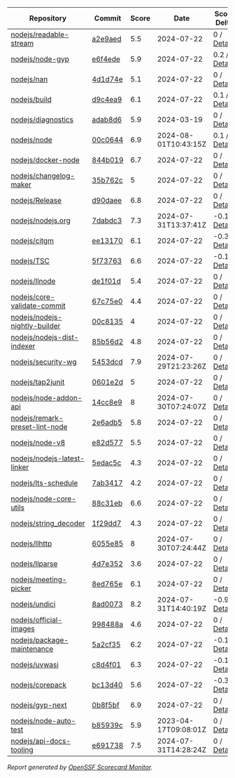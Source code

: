 <!-- OPENSSF-SCORECARD-MONITOR:START -->

| Repository | Commit | Score | Date | Score Delta | Report | StepSecurity |
| -- | -- | -- | -- | -- | -- | -- |
| [nodejs/readable-stream](https://github.com/nodejs/readable-stream) | [a2e9aed](https://github.com/nodejs/readable-stream/commit/a2e9aedf4aeee4a5e4d8efcb175edb67e2817eaa) | 5.5 | 2024-07-22 | 0 / [Details](https://ossf.github.io/scorecard-visualizer/#/projects/github.com/nodejs/readable-stream/compare/a2e9aedf4aeee4a5e4d8efcb175edb67e2817eaa/a2e9aedf4aeee4a5e4d8efcb175edb67e2817eaa) | [View](https://ossf.github.io/scorecard-visualizer/#/projects/github.com/nodejs/readable-stream/commit/a2e9aedf4aeee4a5e4d8efcb175edb67e2817eaa) | [Fix it](https://app.stepsecurity.io/securerepo?repo=nodejs/readable-stream) |
| [nodejs/node-gyp](https://github.com/nodejs/node-gyp) | [e6f4ede](https://github.com/nodejs/node-gyp/commit/e6f4ede10cca28e9edeaa85d7830914c5d1499c7) | 5.9 | 2024-07-22 | 0.2 / [Details](https://ossf.github.io/scorecard-visualizer/#/projects/github.com/nodejs/node-gyp/compare/08c91d08adfcf1f24e7ff3e14b454da27bb6be25/e6f4ede10cca28e9edeaa85d7830914c5d1499c7) | [View](https://ossf.github.io/scorecard-visualizer/#/projects/github.com/nodejs/node-gyp/commit/e6f4ede10cca28e9edeaa85d7830914c5d1499c7) | [Fix it](https://app.stepsecurity.io/securerepo?repo=nodejs/node-gyp) |
| [nodejs/nan](https://github.com/nodejs/nan) | [4d1d74e](https://github.com/nodejs/nan/commit/4d1d74e0a9ea8fa8091b88e45dc57e4c7eb9cdf7) | 5.1 | 2024-07-22 | 0 / [Details](https://ossf.github.io/scorecard-visualizer/#/projects/github.com/nodejs/nan/compare/4d1d74e0a9ea8fa8091b88e45dc57e4c7eb9cdf7/4d1d74e0a9ea8fa8091b88e45dc57e4c7eb9cdf7) | [View](https://ossf.github.io/scorecard-visualizer/#/projects/github.com/nodejs/nan/commit/4d1d74e0a9ea8fa8091b88e45dc57e4c7eb9cdf7) | [Fix it](https://app.stepsecurity.io/securerepo?repo=nodejs/nan) |
| [nodejs/build](https://github.com/nodejs/build) | [d9c4ea9](https://github.com/nodejs/build/commit/d9c4ea9b1a0e609ed9fdde41976e282dc07af9a8) | 6.1 | 2024-07-22 | 0.1 / [Details](https://ossf.github.io/scorecard-visualizer/#/projects/github.com/nodejs/build/compare/b0675c57520af651b65dc53d5f6971c9f8b240fe/d9c4ea9b1a0e609ed9fdde41976e282dc07af9a8) | [View](https://ossf.github.io/scorecard-visualizer/#/projects/github.com/nodejs/build/commit/d9c4ea9b1a0e609ed9fdde41976e282dc07af9a8) | [Fix it](https://app.stepsecurity.io/securerepo?repo=nodejs/build) |
| [nodejs/diagnostics](https://github.com/nodejs/diagnostics) | [adab8d6](https://github.com/nodejs/diagnostics/commit/adab8d62aca9e47928570c29e7e5908a0f825039) | 5.9 | 2024-03-19 | 0 / [Details](https://ossf.github.io/scorecard-visualizer/#/projects/github.com/nodejs/diagnostics/compare/adab8d62aca9e47928570c29e7e5908a0f825039/adab8d62aca9e47928570c29e7e5908a0f825039) | [View](https://ossf.github.io/scorecard-visualizer/#/projects/github.com/nodejs/diagnostics/commit/adab8d62aca9e47928570c29e7e5908a0f825039) | [Fix it](https://app.stepsecurity.io/securerepo?repo=nodejs/diagnostics) |
| [nodejs/node](https://github.com/nodejs/node) | [00c0644](https://github.com/nodejs/node/commit/00c0644747a185c657d93d4704cb14bd048d3e16) | 6.9 | 2024-08-01T10:43:15Z | 0.1 / [Details](https://ossf.github.io/scorecard-visualizer/#/projects/github.com/nodejs/node/compare/014dad5953a632f44e668f9527f546c6e1bb8b86/00c0644747a185c657d93d4704cb14bd048d3e16) | [View](https://ossf.github.io/scorecard-visualizer/#/projects/github.com/nodejs/node/commit/00c0644747a185c657d93d4704cb14bd048d3e16) | [Fix it](https://app.stepsecurity.io/securerepo?repo=nodejs/node) |
| [nodejs/docker-node](https://github.com/nodejs/docker-node) | [844b019](https://github.com/nodejs/docker-node/commit/844b019f6d0df6d09e91c99fe90808a99bac6743) | 6.7 | 2024-07-22 | 0 / [Details](https://ossf.github.io/scorecard-visualizer/#/projects/github.com/nodejs/docker-node/compare/325606f2b43ff922bc5cda93e36f69184213f80c/844b019f6d0df6d09e91c99fe90808a99bac6743) | [View](https://ossf.github.io/scorecard-visualizer/#/projects/github.com/nodejs/docker-node/commit/844b019f6d0df6d09e91c99fe90808a99bac6743) | [Fix it](https://app.stepsecurity.io/securerepo?repo=nodejs/docker-node) |
| [nodejs/changelog-maker](https://github.com/nodejs/changelog-maker) | [35b762c](https://github.com/nodejs/changelog-maker/commit/35b762c78ae5beb7dbe0cacca41717ddb29a3484) | 5 | 2024-07-22 | 0 / [Details](https://ossf.github.io/scorecard-visualizer/#/projects/github.com/nodejs/changelog-maker/compare/35b762c78ae5beb7dbe0cacca41717ddb29a3484/35b762c78ae5beb7dbe0cacca41717ddb29a3484) | [View](https://ossf.github.io/scorecard-visualizer/#/projects/github.com/nodejs/changelog-maker/commit/35b762c78ae5beb7dbe0cacca41717ddb29a3484) | [Fix it](https://app.stepsecurity.io/securerepo?repo=nodejs/changelog-maker) |
| [nodejs/Release](https://github.com/nodejs/Release) | [d90daee](https://github.com/nodejs/Release/commit/d90daee4e39ab94f0f7982a8717a4dbc03df7d40) | 6.8 | 2024-07-22 | 0 / [Details](https://ossf.github.io/scorecard-visualizer/#/projects/github.com/nodejs/Release/compare/42a1d7c5f3bce8d2efc8d96c7aeb147a173ed396/d90daee4e39ab94f0f7982a8717a4dbc03df7d40) | [View](https://ossf.github.io/scorecard-visualizer/#/projects/github.com/nodejs/Release/commit/d90daee4e39ab94f0f7982a8717a4dbc03df7d40) | [Fix it](https://app.stepsecurity.io/securerepo?repo=nodejs/Release) |
| [nodejs/nodejs.org](https://github.com/nodejs/nodejs.org) | [7dabdc3](https://github.com/nodejs/nodejs.org/commit/7dabdc35b0ba69aaee729765b2d42e5cbcd5af8e) | 7.3 | 2024-07-31T13:37:41Z | -0.1 / [Details](https://ossf.github.io/scorecard-visualizer/#/projects/github.com/nodejs/nodejs.org/compare/e081e579e9f30472c8fd063f70ad081ae1ed5bae/7dabdc35b0ba69aaee729765b2d42e5cbcd5af8e) | [View](https://ossf.github.io/scorecard-visualizer/#/projects/github.com/nodejs/nodejs.org/commit/7dabdc35b0ba69aaee729765b2d42e5cbcd5af8e) | [Fix it](https://app.stepsecurity.io/securerepo?repo=nodejs/nodejs.org) |
| [nodejs/citgm](https://github.com/nodejs/citgm) | [ee13170](https://github.com/nodejs/citgm/commit/ee1317036c76de4cac46950bfc36d64c757692c7) | 6.1 | 2024-07-22 | -0.3 / [Details](https://ossf.github.io/scorecard-visualizer/#/projects/github.com/nodejs/citgm/compare/92761dd7d0327a74fe8f174ace12dd832b1258e1/ee1317036c76de4cac46950bfc36d64c757692c7) | [View](https://ossf.github.io/scorecard-visualizer/#/projects/github.com/nodejs/citgm/commit/ee1317036c76de4cac46950bfc36d64c757692c7) | [Fix it](https://app.stepsecurity.io/securerepo?repo=nodejs/citgm) |
| [nodejs/TSC](https://github.com/nodejs/TSC) | [5f73763](https://github.com/nodejs/TSC/commit/5f737630d2f384309dddca722d6b8dec396bcbeb) | 6.6 | 2024-07-22 | -0.1 / [Details](https://ossf.github.io/scorecard-visualizer/#/projects/github.com/nodejs/TSC/compare/b47f76634b9890380ff6974bdd634d63aba644d6/5f737630d2f384309dddca722d6b8dec396bcbeb) | [View](https://ossf.github.io/scorecard-visualizer/#/projects/github.com/nodejs/TSC/commit/5f737630d2f384309dddca722d6b8dec396bcbeb) | [Fix it](https://app.stepsecurity.io/securerepo?repo=nodejs/TSC) |
| [nodejs/llnode](https://github.com/nodejs/llnode) | [de1f01d](https://github.com/nodejs/llnode/commit/de1f01d70a5c58111dd873d340f898023e4e8fe6) | 5.4 | 2024-07-22 | 0 / [Details](https://ossf.github.io/scorecard-visualizer/#/projects/github.com/nodejs/llnode/compare/de1f01d70a5c58111dd873d340f898023e4e8fe6/de1f01d70a5c58111dd873d340f898023e4e8fe6) | [View](https://ossf.github.io/scorecard-visualizer/#/projects/github.com/nodejs/llnode/commit/de1f01d70a5c58111dd873d340f898023e4e8fe6) | [Fix it](https://app.stepsecurity.io/securerepo?repo=nodejs/llnode) |
| [nodejs/core-validate-commit](https://github.com/nodejs/core-validate-commit) | [67c75e0](https://github.com/nodejs/core-validate-commit/commit/67c75e0e736b331974f7401c3a1ee5cba577b5c6) | 4.4 | 2024-07-22 | 0 / [Details](https://ossf.github.io/scorecard-visualizer/#/projects/github.com/nodejs/core-validate-commit/compare/006aedd1c889ebfacdf2c346efd6e6a572cbc5e0/67c75e0e736b331974f7401c3a1ee5cba577b5c6) | [View](https://ossf.github.io/scorecard-visualizer/#/projects/github.com/nodejs/core-validate-commit/commit/67c75e0e736b331974f7401c3a1ee5cba577b5c6) | [Fix it](https://app.stepsecurity.io/securerepo?repo=nodejs/core-validate-commit) |
| [nodejs/nodejs-nightly-builder](https://github.com/nodejs/nodejs-nightly-builder) | [00c8135](https://github.com/nodejs/nodejs-nightly-builder/commit/00c8135102b0e272ed1d8950845a5412cc9bc237) | 4 | 2024-07-22 | 0 / [Details](https://ossf.github.io/scorecard-visualizer/#/projects/github.com/nodejs/nodejs-nightly-builder/compare/00c8135102b0e272ed1d8950845a5412cc9bc237/00c8135102b0e272ed1d8950845a5412cc9bc237) | [View](https://ossf.github.io/scorecard-visualizer/#/projects/github.com/nodejs/nodejs-nightly-builder/commit/00c8135102b0e272ed1d8950845a5412cc9bc237) | [Fix it](https://app.stepsecurity.io/securerepo?repo=nodejs/nodejs-nightly-builder) |
| [nodejs/nodejs-dist-indexer](https://github.com/nodejs/nodejs-dist-indexer) | [85b56d2](https://github.com/nodejs/nodejs-dist-indexer/commit/85b56d2afb590b8dbe3e716082123182ca19f9bc) | 4.8 | 2024-07-22 | 0 / [Details](https://ossf.github.io/scorecard-visualizer/#/projects/github.com/nodejs/nodejs-dist-indexer/compare/85b56d2afb590b8dbe3e716082123182ca19f9bc/85b56d2afb590b8dbe3e716082123182ca19f9bc) | [View](https://ossf.github.io/scorecard-visualizer/#/projects/github.com/nodejs/nodejs-dist-indexer/commit/85b56d2afb590b8dbe3e716082123182ca19f9bc) | [Fix it](https://app.stepsecurity.io/securerepo?repo=nodejs/nodejs-dist-indexer) |
| [nodejs/security-wg](https://github.com/nodejs/security-wg) | [5453dcd](https://github.com/nodejs/security-wg/commit/5453dcdfb6814299960cc9d3a84d2e73e98070cf) | 7.9 | 2024-07-29T21:23:26Z | 0 / [Details](https://ossf.github.io/scorecard-visualizer/#/projects/github.com/nodejs/security-wg/compare/a2b189b1e0f42b76f68fcfac8fc81515fdd7bb21/5453dcdfb6814299960cc9d3a84d2e73e98070cf) | [View](https://ossf.github.io/scorecard-visualizer/#/projects/github.com/nodejs/security-wg/commit/5453dcdfb6814299960cc9d3a84d2e73e98070cf) | [Fix it](https://app.stepsecurity.io/securerepo?repo=nodejs/security-wg) |
| [nodejs/tap2junit](https://github.com/nodejs/tap2junit) | [0601e2d](https://github.com/nodejs/tap2junit/commit/0601e2df056c9a6625eba78c627eab405d09caa8) | 5 | 2024-07-22 | 0 / [Details](https://ossf.github.io/scorecard-visualizer/#/projects/github.com/nodejs/tap2junit/compare/0601e2df056c9a6625eba78c627eab405d09caa8/0601e2df056c9a6625eba78c627eab405d09caa8) | [View](https://ossf.github.io/scorecard-visualizer/#/projects/github.com/nodejs/tap2junit/commit/0601e2df056c9a6625eba78c627eab405d09caa8) | [Fix it](https://app.stepsecurity.io/securerepo?repo=nodejs/tap2junit) |
| [nodejs/node-addon-api](https://github.com/nodejs/node-addon-api) | [14cc8e9](https://github.com/nodejs/node-addon-api/commit/14cc8e985c081ef1986ae675dd5877980af3b0bb) | 8 | 2024-07-30T07:24:07Z | 0 / [Details](https://ossf.github.io/scorecard-visualizer/#/projects/github.com/nodejs/node-addon-api/compare/12ffe91b8f94c0b2491fcc5b15547a3ff23ceb07/14cc8e985c081ef1986ae675dd5877980af3b0bb) | [View](https://ossf.github.io/scorecard-visualizer/#/projects/github.com/nodejs/node-addon-api/commit/14cc8e985c081ef1986ae675dd5877980af3b0bb) | [Fix it](https://app.stepsecurity.io/securerepo?repo=nodejs/node-addon-api) |
| [nodejs/remark-preset-lint-node](https://github.com/nodejs/remark-preset-lint-node) | [2e6adb5](https://github.com/nodejs/remark-preset-lint-node/commit/2e6adb5f7693b343062a478f3b9f92053436a9fc) | 5.8 | 2024-07-22 | 0 / [Details](https://ossf.github.io/scorecard-visualizer/#/projects/github.com/nodejs/remark-preset-lint-node/compare/a99e968ef22cf09bfa9088e7a5d4ff589bfdc2d8/2e6adb5f7693b343062a478f3b9f92053436a9fc) | [View](https://ossf.github.io/scorecard-visualizer/#/projects/github.com/nodejs/remark-preset-lint-node/commit/2e6adb5f7693b343062a478f3b9f92053436a9fc) | [Fix it](https://app.stepsecurity.io/securerepo?repo=nodejs/remark-preset-lint-node) |
| [nodejs/node-v8](https://github.com/nodejs/node-v8) | [e82d577](https://github.com/nodejs/node-v8/commit/e82d577cdc34e19a65d919975b7ba35f2b9bc915) | 5.5 | 2024-07-22 | 0 / [Details](https://ossf.github.io/scorecard-visualizer/#/projects/github.com/nodejs/node-v8/compare/e82d577cdc34e19a65d919975b7ba35f2b9bc915/e82d577cdc34e19a65d919975b7ba35f2b9bc915) | [View](https://ossf.github.io/scorecard-visualizer/#/projects/github.com/nodejs/node-v8/commit/e82d577cdc34e19a65d919975b7ba35f2b9bc915) | [Fix it](https://app.stepsecurity.io/securerepo?repo=nodejs/node-v8) |
| [nodejs/nodejs-latest-linker](https://github.com/nodejs/nodejs-latest-linker) | [5edac5c](https://github.com/nodejs/nodejs-latest-linker/commit/5edac5c47c6b3f619bff3e51996dd18796f92c71) | 4.3 | 2024-07-22 | 0 / [Details](https://ossf.github.io/scorecard-visualizer/#/projects/github.com/nodejs/nodejs-latest-linker/compare/5edac5c47c6b3f619bff3e51996dd18796f92c71/5edac5c47c6b3f619bff3e51996dd18796f92c71) | [View](https://ossf.github.io/scorecard-visualizer/#/projects/github.com/nodejs/nodejs-latest-linker/commit/5edac5c47c6b3f619bff3e51996dd18796f92c71) | [Fix it](https://app.stepsecurity.io/securerepo?repo=nodejs/nodejs-latest-linker) |
| [nodejs/lts-schedule](https://github.com/nodejs/lts-schedule) | [7ab3417](https://github.com/nodejs/lts-schedule/commit/7ab3417749715bd6665eb840da54a5bea696ecc0) | 4.2 | 2024-07-22 | 0 / [Details](https://ossf.github.io/scorecard-visualizer/#/projects/github.com/nodejs/lts-schedule/compare/7ab3417749715bd6665eb840da54a5bea696ecc0/7ab3417749715bd6665eb840da54a5bea696ecc0) | [View](https://ossf.github.io/scorecard-visualizer/#/projects/github.com/nodejs/lts-schedule/commit/7ab3417749715bd6665eb840da54a5bea696ecc0) | [Fix it](https://app.stepsecurity.io/securerepo?repo=nodejs/lts-schedule) |
| [nodejs/node-core-utils](https://github.com/nodejs/node-core-utils) | [88c31eb](https://github.com/nodejs/node-core-utils/commit/88c31eb6bbea0ec44797c7287bafad2678d5ea46) | 6.6 | 2024-07-22 | 0 / [Details](https://ossf.github.io/scorecard-visualizer/#/projects/github.com/nodejs/node-core-utils/compare/987aacaded33e94548cb22904c7fb828fd73e804/88c31eb6bbea0ec44797c7287bafad2678d5ea46) | [View](https://ossf.github.io/scorecard-visualizer/#/projects/github.com/nodejs/node-core-utils/commit/88c31eb6bbea0ec44797c7287bafad2678d5ea46) | [Fix it](https://app.stepsecurity.io/securerepo?repo=nodejs/node-core-utils) |
| [nodejs/string_decoder](https://github.com/nodejs/string_decoder) | [1f29dd7](https://github.com/nodejs/string_decoder/commit/1f29dd715a6c829da89e869af7dafc231c20ed9f) | 4.3 | 2024-07-22 | 0 / [Details](https://ossf.github.io/scorecard-visualizer/#/projects/github.com/nodejs/string_decoder/compare/1f29dd715a6c829da89e869af7dafc231c20ed9f/1f29dd715a6c829da89e869af7dafc231c20ed9f) | [View](https://ossf.github.io/scorecard-visualizer/#/projects/github.com/nodejs/string_decoder/commit/1f29dd715a6c829da89e869af7dafc231c20ed9f) | [Fix it](https://app.stepsecurity.io/securerepo?repo=nodejs/string_decoder) |
| [nodejs/llhttp](https://github.com/nodejs/llhttp) | [6055e85](https://github.com/nodejs/llhttp/commit/6055e856280e70b1c31281267f98e830a1412e62) | 8 | 2024-07-30T07:24:44Z | 0 / [Details](https://ossf.github.io/scorecard-visualizer/#/projects/github.com/nodejs/llhttp/compare/6055e856280e70b1c31281267f98e830a1412e62/6055e856280e70b1c31281267f98e830a1412e62) | [View](https://ossf.github.io/scorecard-visualizer/#/projects/github.com/nodejs/llhttp/commit/6055e856280e70b1c31281267f98e830a1412e62) | [Fix it](https://app.stepsecurity.io/securerepo?repo=nodejs/llhttp) |
| [nodejs/llparse](https://github.com/nodejs/llparse) | [4d7e352](https://github.com/nodejs/llparse/commit/4d7e35267870b576f41112f6f720f4a1009b10b8) | 3.6 | 2024-07-22 | 0 / [Details](https://ossf.github.io/scorecard-visualizer/#/projects/github.com/nodejs/llparse/compare/4d7e35267870b576f41112f6f720f4a1009b10b8/4d7e35267870b576f41112f6f720f4a1009b10b8) | [View](https://ossf.github.io/scorecard-visualizer/#/projects/github.com/nodejs/llparse/commit/4d7e35267870b576f41112f6f720f4a1009b10b8) | [Fix it](https://app.stepsecurity.io/securerepo?repo=nodejs/llparse) |
| [nodejs/meeting-picker](https://github.com/nodejs/meeting-picker) | [8ed765e](https://github.com/nodejs/meeting-picker/commit/8ed765e3dd4046d0ce177725e7d4dc1fc2930d8e) | 6.1 | 2024-07-22 | 0 / [Details](https://ossf.github.io/scorecard-visualizer/#/projects/github.com/nodejs/meeting-picker/compare/956fbd94f117d1c3c6d22872b5936438bbfed16d/8ed765e3dd4046d0ce177725e7d4dc1fc2930d8e) | [View](https://ossf.github.io/scorecard-visualizer/#/projects/github.com/nodejs/meeting-picker/commit/8ed765e3dd4046d0ce177725e7d4dc1fc2930d8e) | [Fix it](https://app.stepsecurity.io/securerepo?repo=nodejs/meeting-picker) |
| [nodejs/undici](https://github.com/nodejs/undici) | [8ad0073](https://github.com/nodejs/undici/commit/8ad007339b408235d168f50844889252cf69dcf0) | 8.2 | 2024-07-31T14:40:19Z | -0.9 / [Details](https://ossf.github.io/scorecard-visualizer/#/projects/github.com/nodejs/undici/compare/c1f7d2a9a6556e5a34fdf5ed38c77ce636f1ff02/8ad007339b408235d168f50844889252cf69dcf0) | [View](https://ossf.github.io/scorecard-visualizer/#/projects/github.com/nodejs/undici/commit/8ad007339b408235d168f50844889252cf69dcf0) | [Fix it](https://app.stepsecurity.io/securerepo?repo=nodejs/undici) |
| [nodejs/official-images](https://github.com/nodejs/official-images) | [998488a](https://github.com/nodejs/official-images/commit/998488aded6d858b073320b7e0d93903005277c1) | 4.6 | 2024-07-22 | 0 / [Details](https://ossf.github.io/scorecard-visualizer/#/projects/github.com/nodejs/official-images/compare/998488aded6d858b073320b7e0d93903005277c1/998488aded6d858b073320b7e0d93903005277c1) | [View](https://ossf.github.io/scorecard-visualizer/#/projects/github.com/nodejs/official-images/commit/998488aded6d858b073320b7e0d93903005277c1) | [Fix it](https://app.stepsecurity.io/securerepo?repo=nodejs/official-images) |
| [nodejs/package-maintenance](https://github.com/nodejs/package-maintenance) | [5a2cf35](https://github.com/nodejs/package-maintenance/commit/5a2cf352cb10bb9e0094d8020064cfd85f52a4b9) | 6.2 | 2024-07-22 | -0.1 / [Details](https://ossf.github.io/scorecard-visualizer/#/projects/github.com/nodejs/package-maintenance/compare/5a2cf352cb10bb9e0094d8020064cfd85f52a4b9/5a2cf352cb10bb9e0094d8020064cfd85f52a4b9) | [View](https://ossf.github.io/scorecard-visualizer/#/projects/github.com/nodejs/package-maintenance/commit/5a2cf352cb10bb9e0094d8020064cfd85f52a4b9) | [Fix it](https://app.stepsecurity.io/securerepo?repo=nodejs/package-maintenance) |
| [nodejs/uvwasi](https://github.com/nodejs/uvwasi) | [c8d4f01](https://github.com/nodejs/uvwasi/commit/c8d4f01c909565c776947f38f9343521ada2534e) | 6.3 | 2024-07-22 | -0.1 / [Details](https://ossf.github.io/scorecard-visualizer/#/projects/github.com/nodejs/uvwasi/compare/c8d4f01c909565c776947f38f9343521ada2534e/c8d4f01c909565c776947f38f9343521ada2534e) | [View](https://ossf.github.io/scorecard-visualizer/#/projects/github.com/nodejs/uvwasi/commit/c8d4f01c909565c776947f38f9343521ada2534e) | [Fix it](https://app.stepsecurity.io/securerepo?repo=nodejs/uvwasi) |
| [nodejs/corepack](https://github.com/nodejs/corepack) | [bc13d40](https://github.com/nodejs/corepack/commit/bc13d40037d0b1bfd386e260ae741f55505b5c7c) | 5.6 | 2024-07-22 | -0.3 / [Details](https://ossf.github.io/scorecard-visualizer/#/projects/github.com/nodejs/corepack/compare/df1b773942a81ae9d57ea0b2ee7c0d9d2fe52e93/bc13d40037d0b1bfd386e260ae741f55505b5c7c) | [View](https://ossf.github.io/scorecard-visualizer/#/projects/github.com/nodejs/corepack/commit/bc13d40037d0b1bfd386e260ae741f55505b5c7c) | [Fix it](https://app.stepsecurity.io/securerepo?repo=nodejs/corepack) |
| [nodejs/gyp-next](https://github.com/nodejs/gyp-next) | [0b8f5bf](https://github.com/nodejs/gyp-next/commit/0b8f5bfcaac7eb02a4fd7154712b08adb3c84aba) | 6.9 | 2024-07-22 | 0 / [Details](https://ossf.github.io/scorecard-visualizer/#/projects/github.com/nodejs/gyp-next/compare/4a8e328641dac7d6416d5061345fded81ba6fa1f/0b8f5bfcaac7eb02a4fd7154712b08adb3c84aba) | [View](https://ossf.github.io/scorecard-visualizer/#/projects/github.com/nodejs/gyp-next/commit/0b8f5bfcaac7eb02a4fd7154712b08adb3c84aba) | [Fix it](https://app.stepsecurity.io/securerepo?repo=nodejs/gyp-next) |
| [nodejs/node-auto-test](https://github.com/nodejs/node-auto-test) | [b85939c](https://github.com/nodejs/node-auto-test/commit/b85939c0dc88670c1d3fbed36b5aba01e2c3f4c7) | 5.9 | 2023-04-17T09:08:01Z | 0 / [Details](https://ossf.github.io/scorecard-visualizer/#/projects/github.com/nodejs/node-auto-test/compare/b85939c0dc88670c1d3fbed36b5aba01e2c3f4c7/b85939c0dc88670c1d3fbed36b5aba01e2c3f4c7) | [View](https://ossf.github.io/scorecard-visualizer/#/projects/github.com/nodejs/node-auto-test/commit/b85939c0dc88670c1d3fbed36b5aba01e2c3f4c7) | [Fix it](https://app.stepsecurity.io/securerepo?repo=nodejs/node-auto-test) |
| [nodejs/api-docs-tooling](https://github.com/nodejs/api-docs-tooling) | [e691738](https://github.com/nodejs/api-docs-tooling/commit/e691738382f94277305f9b562808113401239b46) | 7.5 | 2024-07-31T14:28:24Z | 0 / [Details](https://ossf.github.io/scorecard-visualizer/#/projects/github.com/nodejs/api-docs-tooling/compare/3426a447ced5b37471de5b7b62e2c348fe0f57aa/e691738382f94277305f9b562808113401239b46) | [View](https://ossf.github.io/scorecard-visualizer/#/projects/github.com/nodejs/api-docs-tooling/commit/e691738382f94277305f9b562808113401239b46) | [Fix it](https://app.stepsecurity.io/securerepo?repo=nodejs/api-docs-tooling) |

_Report generated by [OpenSSF Scorecard Monitor](https://github.com/ossf/scorecard-monitor)._

<!-- OPENSSF-SCORECARD-MONITOR:END -->